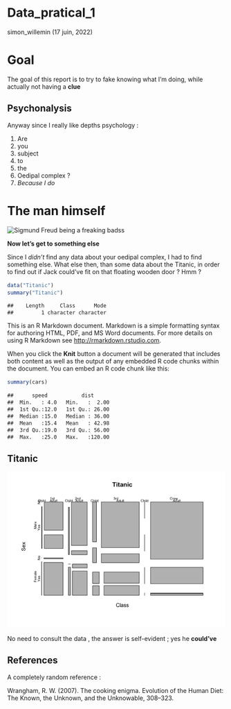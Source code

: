Data_pratical_1
================
simon_willemin
(17 juin, 2022)

# Goal

The goal of this report is to try to fake knowing what I’m doing, while
actually not having a **clue**

## Psychonalysis

Anyway since I really like depths psychology :

1.  Are
2.  you
3.  subject
4.  to
5.  the
6.  Oedipal complex ?
7.  *Because I do*

# The man himself

<img src="Sigmund_Freud,_by_Max_Halberstadt_(cropped).jpeg" title="Sigmund Freud being a freaking badss" alt="Sigmund Freud being a freaking badss" width="50%" />

**Now let’s get to something else**

Since I *didn’t* find any data about your oedipal complex, I had to find
something else. What else then, than some data about the Titanic, in
order to find out if Jack could’ve fit on that floating wooden door ?
Hmm ?

``` r
data("Titanic")
summary("Titanic")
```

    ##    Length     Class      Mode 
    ##         1 character character

This is an R Markdown document. Markdown is a simple formatting syntax
for authoring HTML, PDF, and MS Word documents. For more details on
using R Markdown see <http://rmarkdown.rstudio.com>.

When you click the **Knit** button a document will be generated that
includes both content as well as the output of any embedded R code
chunks within the document. You can embed an R code chunk like this:

``` r
summary(cars)
```

    ##      speed           dist       
    ##  Min.   : 4.0   Min.   :  2.00  
    ##  1st Qu.:12.0   1st Qu.: 26.00  
    ##  Median :15.0   Median : 36.00  
    ##  Mean   :15.4   Mean   : 42.98  
    ##  3rd Qu.:19.0   3rd Qu.: 56.00  
    ##  Max.   :25.0   Max.   :120.00

## Titanic

![](data_pratical_1_files/figure-gfm/pressure-1.png)<!-- -->

No need to consult the data , the answer is self-evident ; yes he
**could’ve**

## References

A completely random reference :

Wrangham, R. W. (2007). The cooking enigma. Evolution of the Human Diet:
The Known, the Unknown, and the Unknowable, 308–323.
